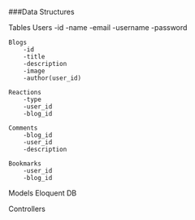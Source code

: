 ###Data Structures

Tables
    Users
        -id
        -name
        -email
        -username
        -password

    Blogs
        -id
        -title
        -description
        -image
        -author(user_id)

    Reactions
        -type
        -user_id
        -blog_id

    Comments
        -blog_id
        -user_id
        -description

    Bookmarks
        -user_id
        -blog_id

Models
    Eloquent
    DB

Controllers